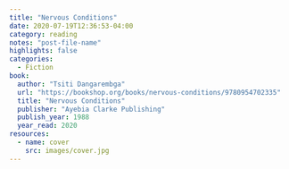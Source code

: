 ```yaml
---
title: "Nervous Conditions"
date: 2020-07-19T12:36:53-04:00
category: reading
notes: "post-file-name"
highlights: false
categories:
  - Fiction
book:
  author: "Tsiti Dangarembga"
  url: "https://bookshop.org/books/nervous-conditions/9780954702335"
  title: "Nervous Conditions"
  publisher: "Ayebia Clarke Publishing"
  publish_year: 1988
  year_read: 2020
resources:
  - name: cover
    src: images/cover.jpg
---
```


